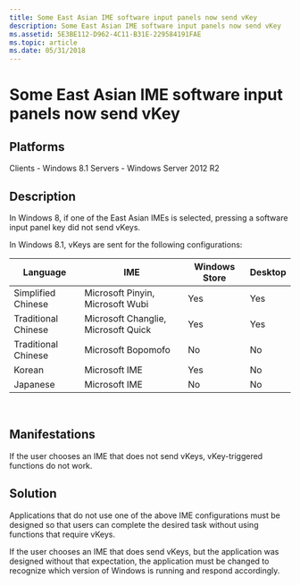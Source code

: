 ```yaml
---
title: Some East Asian IME software input panels now send vKey
description: Some East Asian IME software input panels now send vKey
ms.assetid: 5E3BE112-D962-4C11-B31E-229584191FAE
ms.topic: article
ms.date: 05/31/2018
---
```


# Some East Asian IME software input panels now send vKey

## Platforms

<dl> Clients - Windows 8.1  
Servers - Windows Server 2012 R2  
</dl>

## Description

In Windows 8, if one of the East Asian IMEs is selected, pressing a software input panel key did not send vKeys.

In Windows 8.1, vKeys are sent for the following configurations:



| Language            | IME                                 | Windows Store | Desktop |
|---------------------|-------------------------------------|---------------|---------|
| Simplified Chinese  | Microsoft Pinyin, Microsoft Wubi    | Yes           | Yes     |
| Traditional Chinese | Microsoft Changlie, Microsoft Quick | Yes           | Yes     |
| Traditional Chinese | Microsoft Bopomofo                  | No            | No      |
| Korean              | Microsoft IME                       | Yes           | No      |
| Japanese            | Microsoft IME                       | No            | No      |



 

## Manifestations

If the user chooses an IME that does not send vKeys, vKey-triggered functions do not work.

## Solution

Applications that do not use one of the above IME configurations must be designed so that users can complete the desired task without using functions that require vKeys.

If the user chooses an IME that does send vKeys, but the application was designed without that expectation, the application must be changed to recognize which version of Windows is running and respond accordingly.

 

 




